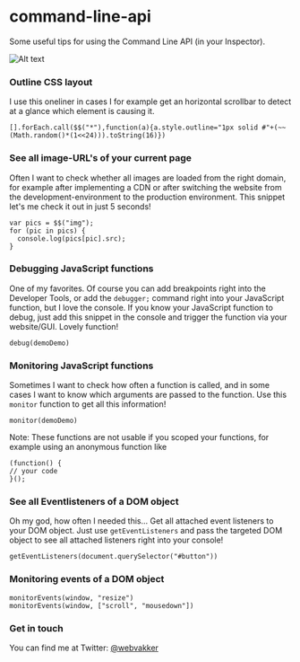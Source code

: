 # command-line-api
Some useful tips for using the Command Line API (in your Inspector).

![Alt text](https://www.dropbox.com/s/13jmctiiuhew1gv/Screenshot%202015-10-13%2013.03.32.png?dl=1 "Screenshot of some functions in use at Chrome Inspector")

### Outline CSS layout
I use this oneliner in cases I for example get an horizontal scrollbar to detect at a glance which element is causing it.

`[].forEach.call($$("*"),function(a){a.style.outline="1px solid #"+(~~(Math.random()*(1<<24))).toString(16)})`

### See all image-URL's of your current page
Often I want to check whether all images are loaded from the right domain, for example after implementing a CDN or after switching the website from the development-environment to the production environment. This snippet let's me check it out in just 5 seconds!

```
var pics = $$("img");  
for (pic in pics) {  
  console.log(pics[pic].src);  
}  
```

### Debugging JavaScript functions
One of my favorites. Of course you can add breakpoints right into the Developer Tools, or add the ``debugger;`` command right into your JavaScript function, but I love the console. If you know your JavaScript function to debug, just add this snippet in the console and trigger the function via your website/GUI. Lovely function!

``debug(demoDemo)``

### Monitoring JavaScript functions
Sometimes I want to check how often a function is called, and in some cases I want to know which arguments are passed to the function. Use this ``monitor`` function to get all this information!

``monitor(demoDemo)``

Note: These functions are not usable if you scoped your functions, for example using an anonymous function like 

```
(function() {  
// your code  
}();  
```

### See all Eventlisteners of a DOM object
Oh my god, how often I needed this... Get all attached event listeners to your DOM object. Just use ``getEventListeners`` and pass the targeted DOM object to see all attached listeners right into your console!

``getEventListeners(document.querySelector("#button"))``

### Monitoring events of a DOM object
``monitorEvents(window, "resize")``  
``monitorEvents(window, ["scroll", "mousedown"])``

### Get in touch
You can find me at Twitter: [@webvakker](http://www.twitter.com/webvakker/)
